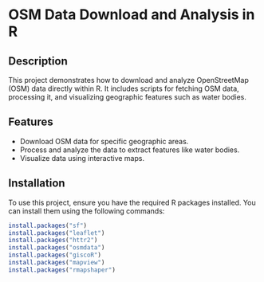 # OSM Data Download and Analysis in R

## Description

This project demonstrates how to download and analyze OpenStreetMap (OSM) data directly within R. It includes scripts for fetching OSM data, processing it, and visualizing geographic features such as water bodies.

## Features

- Download OSM data for specific geographic areas.
- Process and analyze the data to extract features like water bodies.
- Visualize data using interactive maps.

## Installation

To use this project, ensure you have the required R packages installed. You can install them using the following commands:

```r
install.packages("sf")
install.packages("leaflet")
install.packages("httr2")
install.packages("osmdata")
install.packages("giscoR")
install.packages("mapview")
install.packages("rmapshaper")

